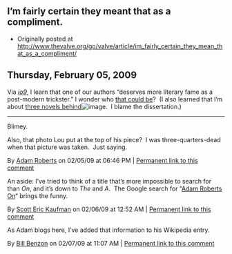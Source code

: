 ## I’m fairly certain they meant that as a compliment.

 * Originally posted at http://www.thevalve.org/go/valve/article/im_fairly_certain_they_mean_that_as_a_compliment/

##  Thursday, February 05, 2009 

Via _[io9](http://io9.com/5147328/discover-the-king-of-high+concept-science-fiction-storytelling)_, I learn that one of our authors “deserves more literary fame as a post-modern trickster.”  I wonder who [that could be](http://www.tor.com/index.php?option=com_content&amp;view=blog&amp;id=13275)?  (I also learned that I’m about [three novels behind](http://www.amazon.com/gp/search?ie=UTF8&amp;keywords=adam%!r(MISSING)oberts&amp;tag=diesekoschmar-20&amp;index=books&amp;linkCode=ur2&amp;camp=1789&amp;creative=9325)![image](http://www.assoc-amazon.com/e/ir?t=diesekoschmar-20&amp;l=ur2&amp;o=1).  I blame the dissertation.)

---

Blimey.

Also, that photo Lou put at the top of his piece?  I was three-quarters-dead when that picture was taken.  Just saying.

By [Adam Roberts](http://adamroberts.com) on 02/05/09 at 06:46 PM | [Permanent link to this comment](http://www.thevalve.org/go/valve/article/im_fairly_certain_they_mean_that_as_a_compliment/#23988)
[]()

An aside: I’ve tried to think of a title that’s more impossible to search for than _On_, and it’s down to _The_ and _A_.  The Google search for “[Adam Roberts On](http://www.google.com/search?q=adam+roberts+on)“ brings the funny.

By [Scott Eric Kaufman](http://acephalous.typepad.com) on 02/06/09 at 12:52 AM | [Permanent link to this comment](http://www.thevalve.org/go/valve/article/im_fairly_certain_they_mean_that_as_a_compliment/#23989)
[]()

As Adam blogs here, I’ve added that information to his Wikipedia entry.

By [Bill Benzon](http://new-savanna.blogspot.com/) on 02/07/09 at 11:07 AM | [Permanent link to this comment](http://www.thevalve.org/go/valve/article/im_fairly_certain_they_mean_that_as_a_compliment/#24001)

